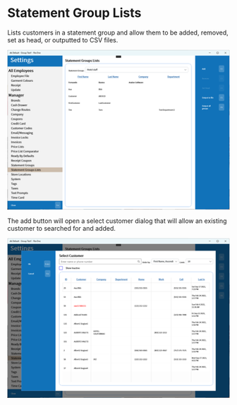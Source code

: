 # Statement Group Lists

Lists customers in a statement group and allow them to be added, removed, set as head, or outputted to CSV files.

![Statement Group Lists](../../../.attachments/Documentation/StatementGroupLists.png "Statement Group Lists")

The add button will open a select customer dialog that will allow an existing customer to searched for and added.

![Add](../../../.attachments/Documentation/StatementGroupLists-Add.png "Add")